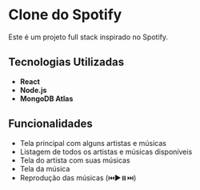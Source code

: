 # Clone do Spotify

Este é um projeto full stack inspirado no Spotify.

## Tecnologias Utilizadas

- **React**
- **Node.js**
- **MongoDB Atlas**

## Funcionalidades

- Tela principal com alguns artistas e músicas
- Listagem de todos os artistas e músicas disponíveis
- Tela do artista com suas músicas
- Tela da música
- Reprodução das músicas (⏮️▶️⏸️⏭️)
